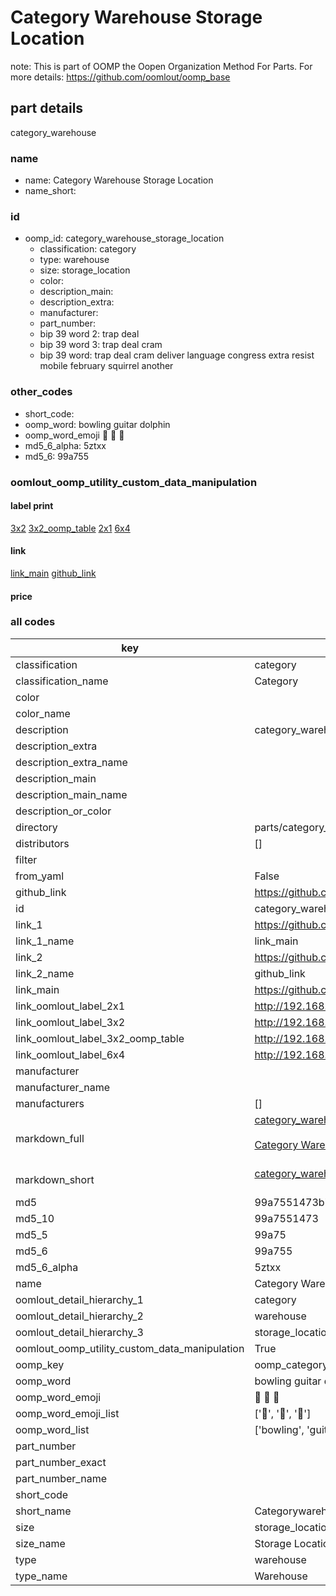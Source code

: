 # Category Warehouse Storage Location  

note: This is part of OOMP the Oopen Organization Method For Parts. For more details: https://github.com/oomlout/oomp_base

##  part details



category_warehouse

### name
* name: Category Warehouse Storage Location
* name_short: 
### id
* oomp_id: category_warehouse_storage_location
  * classification: category
  * type: warehouse
  * size: storage_location
  * color: 
  * description_main: 
  * description_extra: 
  * manufacturer: 
  * part_number: 
  * bip 39 word 2: trap deal
  * bip 39 word 3: trap deal cram
  * bip 39 word: trap deal cram deliver language congress extra resist mobile february squirrel another

### other_codes
* short_code: 
* oomp_word: bowling guitar dolphin
* oomp_word_emoji :bowling: :guitar: :dolphin:
* md5_6_alpha: 5ztxx
* md5_6: 99a755






### oomlout_oomp_utility_custom_data_manipulation
#### label print
[3x2](http://192.168.1.245:1112/?label=oomp%205ztxx)
[3x2_oomp_table](http://192.168.1.107:1112/?label=oomp%205ztxx)
[2x1](http://192.168.1.242:1112/?label=oomp%205ztxx)
[6x4](http://192.168.1.55:1112/?label=oomp%205ztxx)    

#### link

[link_main](https://github.com/oomlout/oomlout_oomp_current_version_messy/tree/main/parts/category_warehouse_storage_location) [github_link](https://github.com/oomlout/oomlout_oomp_part_src/tree/main/parts/category_warehouse_storage_location)                             

#### price







### all codes 
| key | value |  
| --- | --- |  
| classification | category |  
| classification_name | Category |  
| color |  |  
| color_name |  |  
| description | category_warehouse |  
| description_extra |  |  
| description_extra_name |  |  
| description_main |  |  
| description_main_name |  |  
| description_or_color |   |  
| directory | parts/category_warehouse_storage_location |  
| distributors | [] |  
| filter |  |  
| from_yaml | False |  
| github_link | https://github.com/oomlout/oomlout_oomp_part_src/tree/main/parts/category_warehouse_storage_location |  
| id | category_warehouse_storage_location |  
| link_1 | https://github.com/oomlout/oomlout_oomp_current_version_messy/tree/main/parts/category_warehouse_storage_location |  
| link_1_name | link_main |  
| link_2 | https://github.com/oomlout/oomlout_oomp_part_src/tree/main/parts/category_warehouse_storage_location |  
| link_2_name | github_link |  
| link_main | https://github.com/oomlout/oomlout_oomp_current_version_messy/tree/main/parts/category_warehouse_storage_location |  
| link_oomlout_label_2x1 | http://192.168.1.242:1112/?label=oomp%205ztxx |  
| link_oomlout_label_3x2 | http://192.168.1.245:1112/?label=oomp%205ztxx |  
| link_oomlout_label_3x2_oomp_table | http://192.168.1.107:1112/?label=oomp%205ztxx |  
| link_oomlout_label_6x4 | http://192.168.1.55:1112/?label=oomp%205ztxx |  
| manufacturer |  |  
| manufacturer_name |  |  
| manufacturers | [] |  
| markdown_full | [category_warehouse_storage_location](https://github.com/oomlout/oomlout_oomp_current_version_messy/tree/main/parts/category_warehouse_storage_location)<br>[](https://github.com/oomlout/oomlout_oomp_current_version_messy/tree/main/parts/category_warehouse_storage_location)<br>[Category Warehouse Storage Location](https://github.com/oomlout/oomlout_oomp_current_version_messy/tree/main/parts/category_warehouse_storage_location)<br><br> |  
| markdown_short | [category_warehouse_storage_location](https://github.com/oomlout/oomlout_oomp_current_version_messy/tree/main/parts/category_warehouse_storage_location)<br><br> |  
| md5 | 99a7551473b76a20bc3e73a0644e0f3a |  
| md5_10 | 99a7551473 |  
| md5_5 | 99a75 |  
| md5_6 | 99a755 |  
| md5_6_alpha | 5ztxx |  
| name | Category Warehouse Storage Location |  
| oomlout_detail_hierarchy_1 | category |  
| oomlout_detail_hierarchy_2 | warehouse |  
| oomlout_detail_hierarchy_3 | storage_location |  
| oomlout_oomp_utility_custom_data_manipulation | True |  
| oomp_key | oomp_category_warehouse_storage_location |  
| oomp_word | bowling guitar dolphin |  
| oomp_word_emoji | :bowling: :guitar: :dolphin: |  
| oomp_word_emoji_list | [':bowling:', ':guitar:', ':dolphin:'] |  
| oomp_word_list | ['bowling', 'guitar', 'dolphin'] |  
| part_number |  |  
| part_number_exact |  |  
| part_number_name |  |  
| short_code |  |  
| short_name | Categorywarehouse |  
| size | storage_location |  
| size_name | Storage Location |  
| type | warehouse |  
| type_name | Warehouse |  
